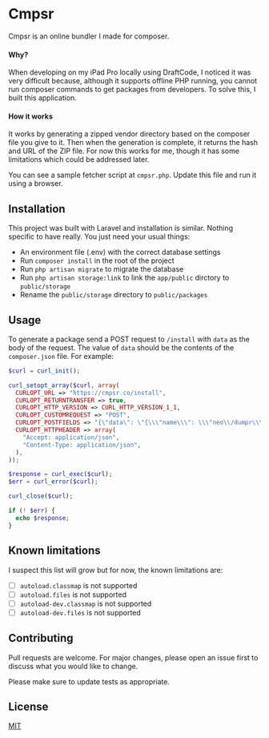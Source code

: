 # Cmpsr

Cmpsr is an online bundler I made for composer.

#### Why?

When developing on my iPad Pro locally using DraftCode, I noticed it was very difficult because, although it supports offline PHP running, you cannot run composer commands to get packages from developers. To solve this, I built this application.

#### How it works

It works by generating a zipped vendor directory based on the composer file you give to it. Then when the generation is complete, it returns the hash and URL of the ZIP file. For now this works for me, though it has some limitations which could be addressed later.

You can see a sample fetcher script at `cmpsr.php`. Update this file and run it using a browser.

## Installation

This project was built with Laravel and installation is similar. Nothing specific to have really. You just need your usual things:

-   An environment file (.env) with the correct database settings
-   Run `composer install` in the root of the project
-   Run `php artisan migrate` to migrate the database
-   Run `php artisan storage:link` to link the `app/public` dirctory to `public/storage`
-   Rename the `public/storage` directory to `public/packages`

## Usage

To generate a package send a POST request to `/install` with `data` as the body of the request. The value of `data` should be the contents of the `composer.json` file. For example:

```php
$curl = curl_init();

curl_setopt_array($curl, array(
  CURLOPT_URL => "https://cmpsr.co/install",
  CURLOPT_RETURNTRANSFER => true,
  CURLOPT_HTTP_VERSION => CURL_HTTP_VERSION_1_1,
  CURLOPT_CUSTOMREQUEST => "POST",
  CURLOPT_POSTFIELDS => "{\"data\": \"{\\\"name\\\": \\\"neo\\/dumpr\\\",\\\"description\\\": \\\"a project\\\",\\\"require\\\":{\\\"symfony\\/var-dumper\\\": \\\"^4.3\\\"}}\"}",
  CURLOPT_HTTPHEADER => array(
    "Accept: application/json",
    "Content-Type: application/json",
  ),
));

$response = curl_exec($curl);
$err = curl_error($curl);

curl_close($curl);

if (! $err) {
  echo $response;
}
```

## Known limitations

I suspect this list will grow but for now, the known limitations are:

-   [ ] `autoload.classmap` is not supported
-   [ ] `autoload.files` is not supported
-   [ ] `autoload-dev.classmap` is not supported
-   [ ] `autoload-dev.files` is not supported

## Contributing

Pull requests are welcome. For major changes, please open an issue first to discuss what you would like to change.

Please make sure to update tests as appropriate.

## License

[MIT](https://choosealicense.com/licenses/mit/)
